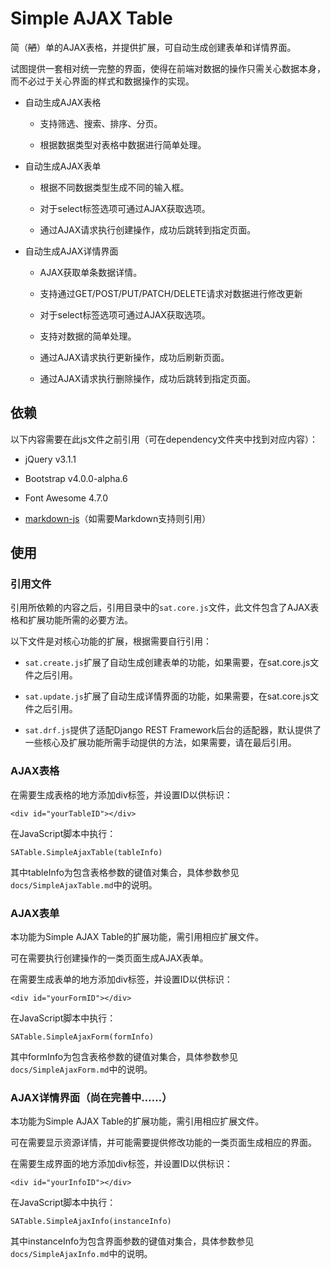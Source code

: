 # Simple AJAX Table

简（~~陋~~）单的AJAX表格，并提供扩展，可自动生成创建表单和详情界面。

试图提供一套相对统一完整的界面，使得在前端对数据的操作只需关心数据本身，而不必过于关心界面的样式和数据操作的实现。

* 自动生成AJAX表格

    * 支持筛选、搜索、排序、分页。
    
    * 根据数据类型对表格中数据进行简单处理。

* 自动生成AJAX表单

    * 根据不同数据类型生成不同的输入框。

    * 对于select标签选项可通过AJAX获取选项。

    * 通过AJAX请求执行创建操作，成功后跳转到指定页面。

* 自动生成AJAX详情界面

    * AJAX获取单条数据详情。
    
    * 支持通过GET/POST/PUT/PATCH/DELETE请求对数据进行修改更新

    * 对于select标签选项可通过AJAX获取选项。
    
    * 支持对数据的简单处理。

    * 通过AJAX请求执行更新操作，成功后刷新页面。

    * 通过AJAX请求执行删除操作，成功后跳转到指定页面。

## 依赖

以下内容需要在此js文件之前引用（可在dependency文件夹中找到对应内容）：

* jQuery v3.1.1

* Bootstrap v4.0.0-alpha.6

* Font Awesome 4.7.0

* [markdown-js](https://github.com/evilstreak/markdown-js)（如需要Markdown支持则引用）

## 使用

### 引用文件

引用所依赖的内容之后，引用目录中的```sat.core.js```文件，此文件包含了AJAX表格和扩展功能所需的必要方法。

以下文件是对核心功能的扩展，根据需要自行引用：

* ```sat.create.js```扩展了自动生成创建表单的功能，如果需要，在sat.core.js文件之后引用。

* ```sat.update.js```扩展了自动生成详情界面的功能，如果需要，在sat.core.js文件之后引用。

* ```sat.drf.js```提供了适配Django REST Framework后台的适配器，默认提供了一些核心及扩展功能所需手动提供的方法，如果需要，请在最后引用。

### AJAX表格

在需要生成表格的地方添加div标签，并设置ID以供标识：

```
<div id="yourTableID"></div>
```

在JavaScript脚本中执行：

```
SATable.SimpleAjaxTable(tableInfo)
```

其中tableInfo为包含表格参数的键值对集合，具体参数参见```docs/SimpleAjaxTable.md```中的说明。

### AJAX表单

本功能为Simple AJAX Table的扩展功能，需引用相应扩展文件。

可在需要执行创建操作的一类页面生成AJAX表单。

在需要生成表单的地方添加div标签，并设置ID以供标识：
```
<div id="yourFormID"></div>
```
在JavaScript脚本中执行：
```
SATable.SimpleAjaxForm(formInfo)
```
其中formInfo为包含表格参数的键值对集合，具体参数参见```docs/SimpleAjaxForm.md```中的说明。

### AJAX详情界面（**尚在完善中……**）

本功能为Simple AJAX Table的扩展功能，需引用相应扩展文件。

可在需要显示资源详情，并可能需要提供修改功能的一类页面生成相应的界面。

在需要生成界面的地方添加div标签，并设置ID以供标识：

```
<div id="yourInfoID"></div>
```
在JavaScript脚本中执行：

```
SATable.SimpleAjaxInfo(instanceInfo)
```
其中instanceInfo为包含界面参数的键值对集合，具体参数参见```docs/SimpleAjaxInfo.md```中的说明。
